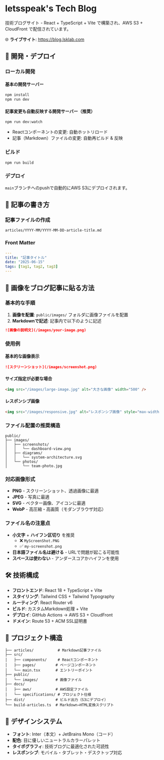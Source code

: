 # letsspeak's Tech Blog

技術ブログサイト - React + TypeScript + Vite で構築され、AWS S3 + CloudFront で配信されています。

🌐 **ライブサイト**: https://blog.lsklab.com

## 🚀 開発・デプロイ

### ローカル開発

#### 基本の開発サーバー
```bash
npm install
npm run dev
```

#### 記事変更も自動反映する開発サーバー（推奨）
```bash
npm run dev:watch
```
- Reactコンポーネントの変更: 自動ホットリロード
- 記事（Markdown）ファイルの変更: 自動再ビルド & 反映

### ビルド
```bash
npm run build
```

### デプロイ
`main`ブランチへのpushで自動的にAWS S3にデプロイされます。

## 📝 記事の書き方

### 記事ファイルの作成
```
articles/YYYY-MM/YYYY-MM-DD-article-title.md
```

### Front Matter
```yaml
---
title: "記事タイトル"
date: "2025-06-15"
tags: [tag1, tag2, tag3]
---
```

## 📸 画像をブログ記事に貼る方法

### 基本的な手順

1. **画像を配置**: `public/images/` フォルダに画像ファイルを配置
2. **Markdownで記述**: 記事内で以下のように記述

```markdown
![画像の説明文](/images/your-image.png)
```

### 使用例

#### 基本的な画像表示
```markdown
![スクリーンショット](/images/screenshot.png)
```

#### サイズ指定が必要な場合
```html
<img src="/images/large-image.jpg" alt="大きな画像" width="500" />
```

#### レスポンシブ画像
```html
<img src="/images/responsive.jpg" alt="レスポンシブ画像" style="max-width: 100%; height: auto;" />
```

### ファイル配置の推奨構造

```
public/
├── images/
│   ├── screenshots/
│   │   └── dashboard-view.png
│   ├── diagrams/
│   │   └── system-architecture.svg
│   └── photos/
│       └── team-photo.jpg
```

### 対応画像形式

- **PNG** - スクリーンショット、透過画像に最適
- **JPEG** - 写真に最適  
- **SVG** - ベクター画像、アイコンに最適
- **WebP** - 高圧縮・高画質（モダンブラウザ対応）

### ファイル名の注意点

- **小文字** + **ハイフン区切り** を推奨
  - ❌ `MyScreenShot.PNG`
  - ✅ `my-screenshot.png`
- **日本語ファイル名は避ける** - URLで問題が起こる可能性
- **スペースは使わない** - アンダースコアかハイフンを使用

## 🛠 技術構成

- **フロントエンド**: React 18 + TypeScript + Vite
- **スタイリング**: Tailwind CSS + Tailwind Typography
- **ルーティング**: React Router v6
- **ビルド**: カスタムMarkdown処理 + Vite
- **デプロイ**: GitHub Actions → AWS S3 + CloudFront
- **ドメイン**: Route 53 + ACM SSL証明書

## 📁 プロジェクト構造

```
├── articles/           # Markdown記事ファイル
├── src/
│   ├── components/     # Reactコンポーネント
│   ├── pages/         # ページコンポーネント
│   └── main.tsx       # エントリーポイント
├── public/
│   └── images/        # 画像ファイル
├── docs/
│   ├── aws/           # AWS設定ファイル
│   └── specifications/ # プロジェクト仕様
├── dist/              # ビルド出力（S3にデプロイ）
└── build-articles.ts  # Markdown→HTML変換スクリプト
```

## 🎨 デザインシステム

- **フォント**: Inter（本文）+ JetBrains Mono（コード）
- **配色**: 目に優しいニュートラルカラーパレット
- **タイポグラフィ**: 技術ブログに最適化された可読性
- **レスポンシブ**: モバイル・タブレット・デスクトップ対応
